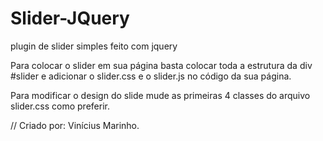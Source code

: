 # Slider-JQuery
plugin de slider simples feito com jquery

Para colocar o slider em sua página basta colocar toda a estrutura da div #slider e adicionar o slider.css e o slider.js no código da sua página.

Para modificar o design do slide mude as primeiras 4 classes do arquivo slider.css como preferir.


// Criado por: Vinícius Marinho.
